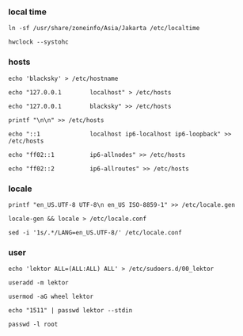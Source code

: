 ### local time

```
ln -sf /usr/share/zoneinfo/Asia/Jakarta /etc/localtime
```

```
hwclock --systohc
```

### hosts

```
echo 'blacksky' > /etc/hostname
```

```
echo "127.0.0.1        localhost" > /etc/hosts
```

```
echo "127.0.0.1        blacksky" >> /etc/hosts
```

```
printf "\n\n" >> /etc/hosts
```

```
echo "::1              localhost ip6-localhost ip6-loopback" >> /etc/hosts
```

```
echo "ff02::1          ip6-allnodes" >> /etc/hosts
```

```
echo "ff02::2          ip6-allroutes" >> /etc/hosts
```


### locale

```
printf "en_US.UTF-8 UTF-8\n en_US ISO-8859-1" >> /etc/locale.gen
```

```
locale-gen && locale > /etc/locale.conf
```

```
sed -i '1s/.*/LANG=en_US.UTF-8/' /etc/locale.conf
```


### user

```
echo 'lektor ALL=(ALL:ALL) ALL' > /etc/sudoers.d/00_lektor
```

```
useradd -m lektor
```

```
usermod -aG wheel lektor
```

```
echo "1511" | passwd lektor --stdin
```

```
passwd -l root
```
